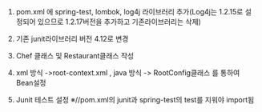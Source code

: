 1. pom.xml 에 spring-test, lombok, log4j 라이브러리 추가(Log4j는 1.2.15로 설정되어 있으므로 1.2.17버전을 추가하고 기존라이브러리는 삭제)

2. 기존 junit라이브러리 버전 4.12로 변경

3. Chef 클래스 및 Restaurant클래스 작성

4. xml 방식 ->root-context.xml , java 방식 -> RootConfig클래스 를 통하여 Bean설정

5. Junit 테스트 설정
※//pom.xml의 junit과 spring-test의 <scope>test</scope>를 지워야 import됨

